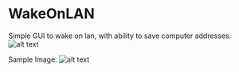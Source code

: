 
# WakeOnLAN
Simple GUI to wake on lan, with ability to save computer addresses. 
![alt text](https://i.imgur.com/Avc7D1E.png)

Sample Image: 
![alt text](https://i.imgur.com/gCZNTbE.png)

